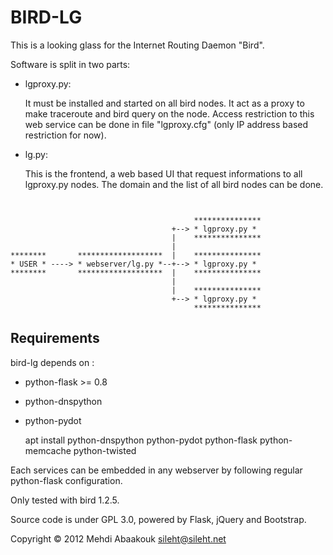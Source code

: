 BIRD-LG
=======

This is a looking glass for the Internet Routing Daemon "Bird".


Software is split in two parts:

 - lgproxy.py:

   It must be installed and started on all bird nodes. It act as a proxy to make traceroute and bird query on the node.
   Access restriction to this web service can be done in file "lgproxy.cfg" (only IP address based restriction for now).

 - lg.py:

   This is the frontend, a web based UI that request informations to all lgproxy.py nodes.
   The domain and the list of all bird nodes can be done.


```


                                         ***************
                                    +--> * lgproxy.py *
                                    |    ***************
                                    |  
********       *******************  |    ***************
* USER * ----> * webserver/lg.py *--+--> * lgproxy.py *
********       *******************  |    ***************
                                    |  
                                    |    ***************
                                    +--> * lgproxy.py *
                                         ***************
```

Requirements
------------

bird-lg depends on :

 - python-flask >= 0.8
 - python-dnspython
 - python-pydot

    apt install python-dnspython python-pydot python-flask python-memcache python-twisted

Each services can be embedded in any webserver by following regular python-flask configuration.

Only tested with bird 1.2.5.

Source code is under GPL 3.0, powered by Flask, jQuery and Bootstrap.

Copyright © 2012 Mehdi Abaakouk <sileht@sileht.net>
